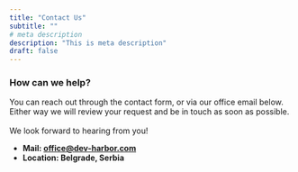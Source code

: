 ```yaml
---
title: "Contact Us"
subtitle: ""
# meta description
description: "This is meta description"
draft: false
---
```



### How can we help?
You can reach out through the contact form, or via our office email below. Either way we will review your request and be in touch as soon as possible. <br>
<br>We look forward to hearing from you!

* **Mail: office@dev-harbor.com**
* **Location: Belgrade, Serbia**